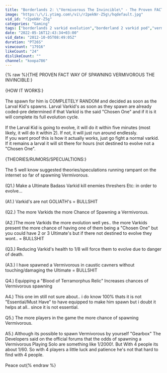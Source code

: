 ```yaml
---
title: "Borderlands 2: \"Vermivorous The Invincible\" - The Proven FACT Behind the System of Varkid Evolution"
image: "https:\/\/i.ytimg.com\/vi\/r2pekNr-Z5g\/hqdefault.jpg"
vid_id: "r2pekNr-Z5g"
categories: "Gaming"
tags: ["borderlands 2 varkid evolution","borderland 2 varkid pod","vermivorous"]
date: "2022-05-16T12:43:34+03:00"
vid_date: "2012-10-05T08:49:05Z"
duration: "PT26S"
viewcount: "17916"
likeCount: "24"
dislikeCount: ""
channel: "koopa786"
---
```

{% raw %}{THE PROVEN FACT WAY OF SPAWNING VERMIVOROUS THE INVINCIBLE:}<br /><br />{HOW IT WORKS:} <br /> <br />The spawn for him is COMPLETELY RANDOM and decided as soon as the Larval Kid's spawns. Larval Varkid's as soon as they spawn are already coded-pre determined if that Varkid is the said &quot;Chosen One&quot; and if it is it will complete its full evolution cycle.<br /><br />If the Larval Kid is going to evolve, it will do it within five minutes (most likely, it will do it within 2). If not, it will just run around endlessly.<br />If you want proof this is how it actually works, just go fight a normal varkid. If it remains a larval it will sit there for hours (not destined to evolve not a &quot;Chosen One&quot;.<br /><br />{THEORIES/RUMORS/SPECUALTIONS:}<br /><br />The 5 well know suggested theories/speculations running rampant on the internet so far of spawning Vermivorous.<br /><br />(Q1.) Make a Ultimate Badass Varkid kill enemies threshers Etc: in order to evolve...<br /><br />(A1.) Varkid's are not GOLIATH's = BULLSHIT<br /><br />(Q2.) The more Varkids the more Chance of Spawning a Vermivorous.<br /><br />(A2.)The more Varkids the more evolution well yes.. the more Varkids present the more chance of having one of them being a &quot;Chosen One&quot; but you could have 2 or 3 Ultimate's but if there not destined to evolve they wont.. = BULLSHIT<br /><br />(Q3.) Reducing Varkid's health to 1/8 will force them to evolve due to danger of death.<br /><br />(A3.) I have spawned a Vermivorous in caustic cavners without touching/damaging the Ultimate = BULLSHIT<br /><br />Q4.) Equipping a &quot;Blood of Terramorphus Relic&quot; Increases chances of Vermivorous spawning<br /><br />A4.) This one im still not sure about.. i do know 100% thats it is not &quot;Essential/Must Have&quot; to have equipped to make him spawn but i doubt it helps at all.. since it is not essential.<br /><br />Q5.) The more players in the game the more chance of spawning Vermivorous.<br /><br />A5.) Although its possible to spawn Vermivorous by yourself &quot;Gearbox&quot; The Developers said on the official forums that the odds of spawning a Vermivorous Playing Solo are something like 1/2000!. But With 4 people its about 1/60. So with 4 players a little luck and patience he's not that hard to find with 4 people.<br /><br />Peace out{% endraw %}

